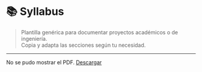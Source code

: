 # 📚 Syllabus

> Plantilla genérica para documentar proyectos académicos o de ingeniería.  
> Copia y adapta las secciones según tu necesidad.

---
<object data="../recursos/archivos/SyllabusProyecto.pdf" 
        type="application/pdf" 
        width="100%" 
        height="600">
  <p>No se pudo mostrar el PDF. 
     <a href="../recursos/archivos/SyllabusProyecto.pdf">Descargar</a>
  </p>
</object>
